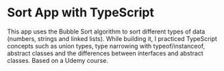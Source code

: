 # Sort App with TypeScript

This app uses the Bubble Sort algorithm to sort different types of data (numbers, strings and linked lists). While building it, I practiced TypeScript concepts such as union types, type narrowing with typeof/instanceof, abstract classes and the differences between interfaces and abstract classes. Based on a Udemy course.
